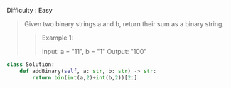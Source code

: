 Difficulty : Easy 

>Given two binary strings a and b, return their sum as a binary string.
>>Example 1:
>>
>>Input: a = "11", b = "1"
>>Output: "100"

```python
class Solution:
    def addBinary(self, a: str, b: str) -> str:
        return bin(int(a,2)+int(b,2))[2:]
```        
